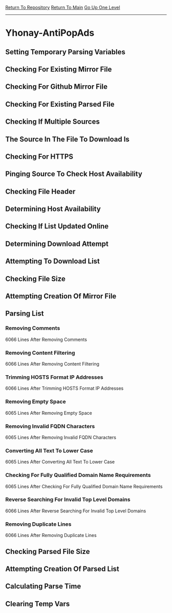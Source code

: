 [Return To Repository](https://github.com/deathbybandaid/piholeparser/)
[Return To Main](https://github.com/deathbybandaid/piholeparser/blob/master/RecentRunLogs/Mainlog.md)
[Go Up One Level](https://github.com/deathbybandaid/piholeparser/blob/master/RecentRunLogs/TopLevelScripts/30-Processing-External-Blacklists.md)
____________________________________
# Yhonay-AntiPopAds
## Setting Temporary Parsing Variables
## Checking For Existing Mirror File
## Checking For Github Mirror File
## Checking For Existing Parsed File
## Checking If Multiple Sources
## The Source In The File To Download Is
## Checking For HTTPS
## Pinging Source To Check Host Availability
## Checking File Header
## Determining Host Availability
## Checking If List Updated Online
## Determining Download Attempt
## Attempting To Download List
## Checking File Size
## Attempting Creation Of Mirror File
## Parsing List
### Removing Comments
6066 Lines After Removing Comments
### Removing Content Filtering
6066 Lines After Removing Content Filtering
### Trimming HOSTS Format IP Addresses
6066 Lines After Trimming HOSTS Format IP Addresses
### Removing Empty Space
6065 Lines After Removing Empty Space
### Removing Invalid FQDN Characters
6065 Lines After Removing Invalid FQDN Characters
### Converting All Text To Lower Case
6065 Lines After Converting All Text To Lower Case
### Checking For Fully Qualified Domain Name Requirements
6065 Lines After Checking For Fully Qualified Domain Name Requirements
### Reverse Searching For Invalid Top Level Domains
6066 Lines After Reverse Searching For Invalid Top Level Domains
### Removing Duplicate Lines
6066 Lines After Removing Duplicate Lines
## Checking Parsed File Size
## Attempting Creation Of Parsed List
## Calculating Parse Time
## Clearing Temp Vars
